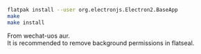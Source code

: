 ```sh
flatpak install --user org.electronjs.Electron2.BaseApp
make
make install
```
From wechat-uos aur.  
It is recommended to remove background permissions in flatseal.

